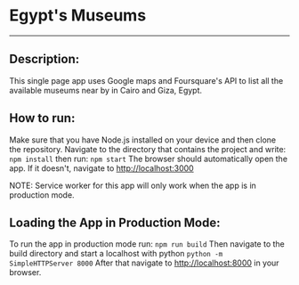 # Egypt's Museums
-------

## Description:
This single page app uses Google maps and Foursquare's API to list all the available museums near by in Cairo and Giza, Egypt. 

## How to run:
Make sure that you have Node.js installed on your device and then clone the repository.
Navigate to the directory that contains the project and write:
`npm install`
then run:
`npm start`
The browser should automatically open the app.  If it doesn't, navigate to [http://localhost:3000](http://localhost:3000)

NOTE: Service worker for this app will only work when the app is in production mode.
## Loading the App in Production Mode:
To run the app in production mode run:
`npm run build`
Then navigate to the build directory and start a localhost with python
`python -m SimpleHTTPServer 8000`
After that navigate to [http://localhost:8000](http://localhost:8000) in your browser.
